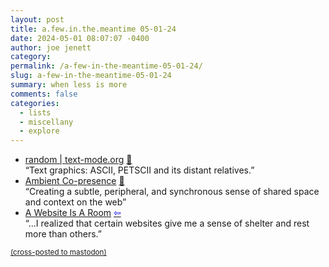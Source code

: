 ```yaml
---
layout: post
title: a.few.in.the.meantime 05-01-24
date: 2024-05-01 08:07:07 -0400
author: joe jenett
category: 
permalink: /a-few-in-the-meantime-05-01-24/
slug: a-few-in-the-meantime-05-01-24
summary: when less is more
comments: false
categories:
  - lists
  - miscellany
  - explore
---
```

<ul class="links">
	<li><a title="text-mode.org" href="https://text-mode.org/?page_id=510">random | text-mode.org</a> <a href="https://pinboard.in/u:arnicas">📌</a><br>“Text graphics: ASCII, PETSCII and its distant relatives.”</li>
	<li><a title="Maggie Appleton" href="https://maggieappleton.com/ambient-copresence">Ambient Co-presence</a> <a href="https://pinboard.in/u:cogdog">📌</a><br>“Creating a subtle, peripheral, and synchronous sense of shared space and context on the web”</li>
	<li><a title="A Website Is A Room" href="https://a-website-is-a-room.net/">A Website Is A Room</a>  <a title="source" href="https://dwt-archives.joejenett.com/06-09-21/"><span style="color:blue;">&#8678;</span></a><br>“...I realized that certain websites give me a sense of shelter and rest more than others.” </li>
</ul>
<a href="https://brid.gy/publish/mastodon"><small>(cross-posted to mastodon)</small></a>